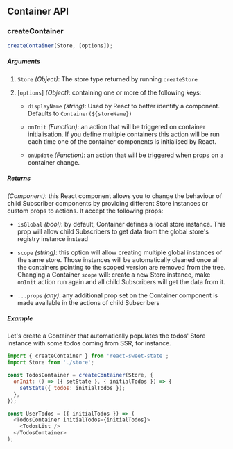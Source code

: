 ## Container API

### createContainer

```js
createContainer(Store, [options]);
```

##### Arguments

1. `Store` _(Object)_: The store type returned by running `createStore`

2. [`options`] _(Object)_: containing one or more of the following keys:

   - `displayName` _(string)_: Used by React to better identify a component. Defaults to `Container(${storeName})`

   - `onInit` _(Function)_: an action that will be triggered on container initialisation. If you define multiple containers this action will be run each time one of the container components is initialised by React.

   - `onUpdate` _(Function)_: an action that will be triggered when props on a container change.

##### Returns

_(Component)_: this React component allows you to change the behaviour of child Subscriber components by providing different Store instances or custom props to actions. It accept the following props:

- `isGlobal` _(bool)_: by default, Container defines a local store instance. This prop will allow child Subscribers to get data from the global store's registry instance instead

- `scope` _(string)_: this option will allow creating multiple global instances of the same store. Those instances will be automatically cleaned once all the containers pointing to the scoped version are removed from the tree. Changing a Container `scope` will: create a new Store instance, make `onInit` action run again and all child Subscribers will get the data from it.

- `...props` _(any)_: any additional prop set on the Container component is made available in the actions of child Subscribers

##### Example

Let's create a Container that automatically populates the todos' Store instance with some todos coming from SSR, for instance.

```js
import { createContainer } from 'react-sweet-state';
import Store from './store';

const TodosContainer = createContainer(Store, {
  onInit: () => ({ setState }, { initialTodos }) => {
    setState({ todos: initialTodos });
  },
});

const UserTodos = ({ initialTodos }) => (
  <TodosContainer initialTodos={initialTodos}>
    <TodosList />
  </TodosContainer>
);
```
